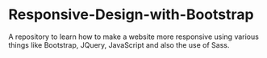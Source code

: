 # Responsive-Design-with-Bootstrap
A repository to learn how to make a website more responsive using various things like Bootstrap, JQuery, JavaScript and also the use of Sass.
